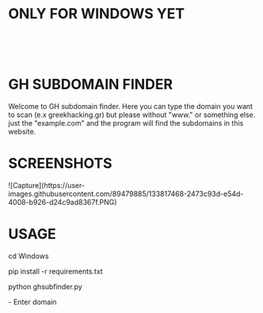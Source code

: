 <h1> ONLY FOR WINDOWS YET</h1>
<br>
<br>
<br>
<h1>GH SUBDOMAIN FINDER</h1>

<p>Welcome to GH subdomain finder. Here you can type the domain you want to scan (e.x greekhacking.gr) but please without "www." or something else.
  just the "example.com" and the program will find the subdomains in this website.</p>
  
<h1>SCREENSHOTS</h1>
![Capture](https://user-images.githubusercontent.com/89479885/133817468-2473c93d-e54d-4008-b926-d24c9ad8367f.PNG)


  
# USAGE

cd Windows
<p>pip install -r requirements.txt</p>
<p>python ghsubfinder.py</p>
<p>- Enter domain</p>
